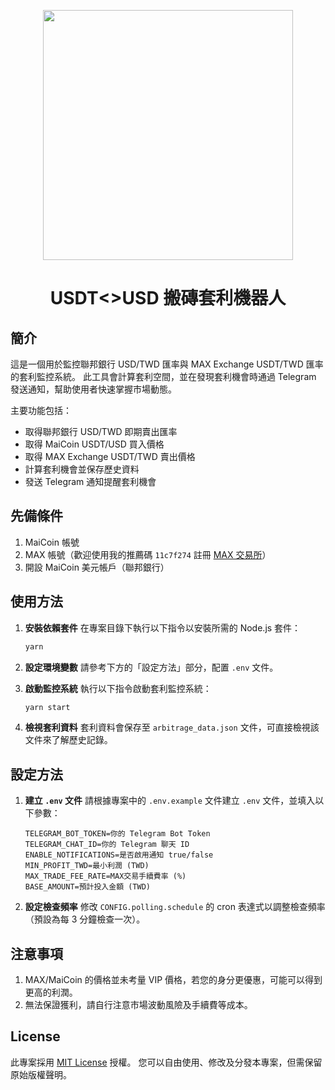 <p align="center">
   <img width="400" src="https://i.imgur.com/wTLd30m.png" />
</p>

<h1 align="center">USDT<>USD 搬磚套利機器人</h1>

## 簡介

這是一個用於監控聯邦銀行 USD/TWD 匯率與 MAX Exchange USDT/TWD 匯率的套利監控系統。
此工具會計算套利空間，並在發現套利機會時通過 Telegram 發送通知，幫助使用者快速掌握市場動態。

主要功能包括：
- 取得聯邦銀行 USD/TWD 即期賣出匯率
- 取得 MaiCoin USDT/USD 買入價格
- 取得 MAX Exchange USDT/TWD 賣出價格
- 計算套利機會並保存歷史資料
- 發送 Telegram 通知提醒套利機會

## 先備條件

1. MaiCoin 帳號
2. MAX 帳號（歡迎使用我的推薦碼 `11c7f274` 註冊 [MAX 交易所](https://max.maicoin.com/signup?r=11c7f274)）
3. 開設 MaiCoin 美元帳戶（聯邦銀行）

## 使用方法

1. **安裝依賴套件**
   在專案目錄下執行以下指令以安裝所需的 Node.js 套件：
   ```bash
   yarn
   ```

2. **設定環境變數**
   請參考下方的「設定方法」部分，配置 `.env` 文件。

3. **啟動監控系統**
   執行以下指令啟動套利監控系統：
   ```bash
   yarn start
   ```

4. **檢視套利資料**
   套利資料會保存至 `arbitrage_data.json` 文件，可直接檢視該文件來了解歷史記錄。

## 設定方法

1. **建立 `.env` 文件**
   請根據專案中的 `.env.example` 文件建立 `.env` 文件，並填入以下參數：
   ```
   TELEGRAM_BOT_TOKEN=你的 Telegram Bot Token
   TELEGRAM_CHAT_ID=你的 Telegram 聊天 ID
   ENABLE_NOTIFICATIONS=是否啟用通知 true/false
   MIN_PROFIT_TWD=最小利潤 (TWD)
   MAX_TRADE_FEE_RATE=MAX交易手續費率 (%)
   BASE_AMOUNT=預計投入金額 (TWD)

   ```

2. **設定檢查頻率**
   修改 `CONFIG.polling.schedule` 的 cron 表達式以調整檢查頻率（預設為每 3 分鐘檢查一次）。

## 注意事項

1. MAX/MaiCoin 的價格並未考量 VIP 價格，若您的身分更優惠，可能可以得到更高的利潤。
2. 無法保證獲利，請自行注意市場波動風險及手續費等成本。

## License

此專案採用 [MIT License](LICENSE) 授權。
您可以自由使用、修改及分發本專案，但需保留原始版權聲明。
